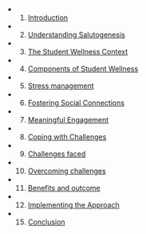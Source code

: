 - 1. [Introduction](./Introduction.md)
- 2. [Understanding Salutogenesis](./Understanding%20Salutogenesis.md)
- 3. [The Student Wellness Context](./The%20Student%20Wellness%20Context.md)
- 4. [Components of Student Wellness](./Components%20of%20Student%20Wellness.md)
- 5. [Stress management](./Stress%20management.md)
- 6. [Fostering Social Connections](./Fostering%20Social%20Connections.md)
- 7. [Meaningful Engagement](./Meaningful%20Engagement.md)
- 8. [Coping with Challenges](./Coping%20with%20Challenges.md)
- 9. [Challenges faced](./Challenges%20faced.md)
- 10. [Overcoming challenges](./Overcoming%20challenges.md)
- 11. [Benefits and outcome](./Benefits%20and%20outcome.md)
- 12. [Implementing the Approach](./Implementing%20the%20Approach.md)
- 15. [Conclusion](./Conclusion.md)

